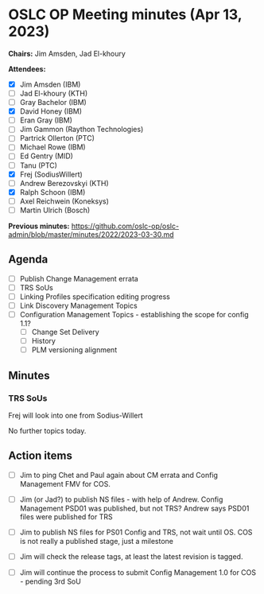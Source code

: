 # OSLC OP Meeting minutes (Apr 13, 2023)

**Chairs:** Jim Amsden, Jad El-khoury

**Attendees:** 

- [x] Jim Amsden (IBM)
- [ ] Jad El-khoury (KTH)
- [ ] Gray Bachelor (IBM)
- [x] David Honey (IBM)
- [ ] Eran Gray (IBM)
- [ ] Jim Gammon (Raython Technologies)
- [ ] Partrick Ollerton (PTC)
- [ ] Michael Rowe (IBM)
- [ ] Ed Gentry (MID)
- [ ] Tanu (PTC)
- [x] Frej (SodiusWillert)
- [ ] Andrew Berezovskyi (KTH)
- [x] Ralph Schoon (IBM)
- [ ] Axel Reichwein (Koneksys)
- [ ] Martin Ulrich (Bosch)

**Previous minutes:** https://github.com/oslc-op/oslc-admin/blob/master/minutes/2022/2023-03-30.md

## Agenda
- [ ] Publish Change Management errata
- [ ] TRS SoUs
- [ ] Linking Profiles specification editing progress
- [ ] Link Discovery Management Topics
- [ ] Configuration Management Topics - establishing the scope for config 1.1?
    - [ ] Change Set Delivery
    - [ ] History
    - [ ] PLM versioning alignment

## Minutes

### TRS SoUs

Frej will look into one from Sodius-Willert

No further topics today.


## Action items

- [ ] Jim to ping Chet and Paul again about CM errata and Config Management FMV for COS.


- [ ] Jim (or Jad?) to publish NS files - with help of Andrew. Config Management PSD01 was published, but not TRS? Andrew says PSD01 files were published for TRS 
- [ ] Jim to publish NS files for PS01 Config and TRS, not wait until OS. COS is not really a published stage, just a milestone 

- [ ] Jim will check the release tags, at least the latest revision is tagged.
- [ ] Jim will continue the process to submit Config Management 1.0 for COS - pending 3rd SoU
